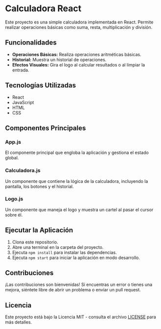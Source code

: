 
# Calculadora React

Este proyecto es una simple calculadora implementada en React. Permite realizar operaciones básicas como suma, resta, multiplicación y división.

## Funcionalidades

- **Operaciones Básicas:** Realiza operaciones aritméticas básicas.
- **Historial:** Muestra un historial de operaciones.
- **Efectos Visuales:** Gira el logo al calcular resultados o al limpiar la entrada.

## Tecnologías Utilizadas

- React
- JavaScript
- HTML
- CSS

## Componentes Principales

### App.js

El componente principal que engloba la aplicación y gestiona el estado global.

### Calculadora.js

Un componente que contiene la lógica de la calculadora, incluyendo la pantalla, los botones y el historial.

### Logo.js

Un componente que maneja el logo y muestra un cartel al pasar el cursor sobre él.

## Ejecutar la Aplicación

1. Clona este repositorio.
2. Abre una terminal en la carpeta del proyecto.
3. Ejecuta `npm install` para instalar las dependencias.
4. Ejecuta `npm start` para iniciar la aplicación en modo desarrollo.

## Contribuciones

¡Las contribuciones son bienvenidas! Si encuentras un error o tienes una mejora, siéntete libre de abrir un problema o enviar un pull request.

## Licencia

Este proyecto está bajo la Licencia MIT - consulta el archivo [LICENSE](LICENSE) para más detalles.
